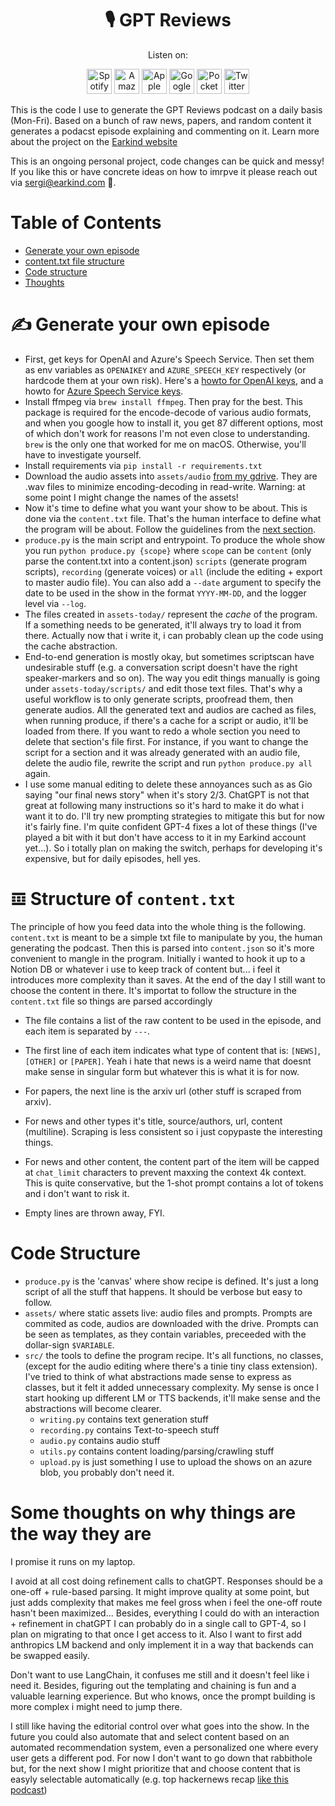 <h1 align="center">🎙️ GPT Reviews</h1>
<p align="center">
Listen on:
</p>
<p align="center">
  <a href="https://open.spotify.com/show/2xvBhAct7kGYd6h9b8txhq?si=a36ba38be6074150"><img src="https://github.com/sergicastellasape/semantic-compression/assets/33417180/666172aa-9f2d-4c72-81c5-9efb45c7b73c" alt="Spotify" height="40"></a> 
  <a href="https://music.amazon.co.uk/podcasts/b32e4420-6d57-44ed-915d-e68316217df6/gpt-reviews"><img src="https://github.com/sergicastellasape/semantic-compression/assets/33417180/560e8295-07e0-4bb0-9457-530f066c82d3" alt="Amazon" height="40"></a>
  <a href="https://podcasts.apple.com/es/podcast/gpt-reviews/id1687287441"><img src="https://github.com/sergicastellasape/semantic-compression/assets/33417180/f1cfcf78-059b-4e02-8e04-2898d12a1ecb" alt="Apple" height="40"></a>
  <a href="https://podcasts.google.com/feed/aHR0cHM6Ly9hbmNob3IuZm0vcy9lMDgwOWM0OC9wb2RjYXN0L3Jzcw"><img src="https://github.com/sergicastellasape/semantic-compression/assets/33417180/66a010f8-15d1-4812-bdc4-f111face6fbc" alt="Google" height="40"></a>
  <a href="https://pca.st/hxzcjo0l"><img src="https://github.com/sergicastellasape/semantic-compression/assets/33417180/97c54422-4ef9-4485-9a86-2c406df19e7c" alt="Pocketcasts" class="xbGufb" height="40"></a>
  <a href="https://twitter.com/earkindtech"><img src="https://github.com/sergicastellasape/semantic-compression/assets/33417180/7dfc1c17-0073-4727-8f1d-a4a0da6a5142" alt="Twitter" height="40"></a>
</p>

This is the code I use to generate the GPT Reviews podcast on a daily basis (Mon-Fri).
Based on a bunch of raw news, papers, and random content it generates a podacst episode explaining and commenting on it.
Learn more about the project on the [Earkind website](https://www.earkind.com)

This is an ongoing personal project, code changes can be quick and messy! If you like this or have concrete ideas on how to imrpve it please reach out via [sergi@earkind.com](mailto:sergi@earkind.com) 🫶.

# Table of Contents

- [Generate your own episode](#✍️-generate-your-own-episode)
- [content.txt file structure](#𝌞-structure-of-contenttxt)
- [Code structure](#code-structure)
- [Thoughts](#some-thoughts-on-why-things-are-the-way-they-are)

# ✍️ Generate your own episode

- First, get keys for OpenAI and Azure's Speech Service. Then set them as env variables as `OPENAIKEY` and `AZURE_SPEECH_KEY` respectively (or hardcode them at your own risk). Here's a [howto for OpenAI keys](https://www.howtogeek.com/885918/how-to-get-an-openai-api-key/), and a howto for [Azure Speech Service keys](https://learn.microsoft.com/en-us/azure/cognitive-services/speech-service/get-started-speech-to-text).
- Install ffmpeg via `brew install ffmpeg`. Then pray for the best. This package is required for the encode-decode of various audio formats, and when you google how to install it, you get 87 different options, most of which don't work for reasons I'm not even close to understanding. `brew` is the only one that worked for me on macOS. Otherwise, you'll have to investigate yourself.
- Install requirements via `pip install -r requirements.txt`
- Download the audio assets into `assets/audio` [from my gdrive](https://drive.google.com/drive/folders/1XJpVxs0uN9zCgUnUov5mmCf6ooLyZBmM?usp=share_link). They are .wav files to minimize encoding-decoding in read-write. Warning: at some point I might change the names of the assets!
- Now it's time to define what you want your show to be about. This is done via the `content.txt` file. That's the human interface to define what the program will be about. Follow the guidelines from the [next section](#𝌞-structure-of-contenttxt).
- `produce.py` is the main script and entrypoint. To produce the whole show you run `python produce.py {scope}` where `scope` can be `content` (only parse the content.txt into a content.json) `scripts` (generate program scripts), `recording` (generate voices) or `all` (include the editing + export to master audio file). You can also add a `--date` argument to specify the date to be used in the show in the format `YYYY-MM-DD`, and the logger level via `--log`.
- The files created in `assets-today/` represent the _cache_ of the program. If a something needs to be generated, it'll always try to load it from there. Actually now that i write it, i can probably clean up the code using the cache abstraction.
- End-to-end generation is mostly okay, but sometimes scriptscan have undesirable stuff (e.g. a conversation script doesn't have the right speaker-markers and so on). The way you edit things manually is going under `assets-today/scripts/` and edit those text files. That's why a useful workflow is to only generate scripts, proofread them, then generate audios. All the generated text and audios are cached as files, when running produce, if there's a cache for a script or audio, it'll be loaded from there. If you want to redo a whole section you need to delete that section's file first. For instance, if you want to change the script for a section and it was already generated with an audio file, delete the audio file, rewrite the script and run `python produce.py all` again.
- I use some manual editing to delete these annoyances such as as Gio saying "our final news story" when it's story 2/3. ChatGPT is not that great at following many instructions so it's hard to make it do what i want it to do. I'll try new prompting strategies to mitigate this but for now it's fairly fine. I'm quite confident GPT-4 fixes a lot of these things (I've played a bit with it but don't have access to it in my Earkind account yet...). So i totally plan on making the switch, perhaps for developing it's expensive, but for daily episodes, hell yes.


# 𝌞 Structure of `content.txt`
The principle of how you feed data into the whole thing is the following.
`content.txt` is meant to be a simple txt file to manipulate by you, the human generating the podcast.
Then this is parsed into `content.json` so it's more convenient to mangle in the program.
Initially i wanted to hook it up to a Notion DB or whatever i use to keep track of content but... i feel it introduces more complexity than it saves.
At the end of the day I still want to choose the content in there.
It's importat to follow the structure in the `content.txt` file so things are parsed accordingly
- The file contains a list of the raw content to be used in the episode, and each item is separated by `---`.
- The first line of each item indicates what type of content that is: `[NEWS]`, `[OTHER]` or `[PAPER]`. Yeah i hate that news is a weird name that doesnt make sense in singular form but whatever this is what it is for now.
- For papers, the next line is the arxiv url (other stuff is scraped from arxiv).
- For news and other types it's title, source/authors, url, content (multiline). Scraping is less consistent so i just copypaste the interesting things.
- For news and other content, the content part of the item will be capped at `chat_limit` characters to prevent maxxing the context 4k context. This is quite conservative, but the 1-shot prompt contains a lot of tokens and i don't want to risk it.

- Empty lines are thrown away, FYI.

# Code Structure

- `produce.py` is the 'canvas' where show recipe is defined. It's just a long script of all the stuff that happens. It should be verbose but easy to follow.
- `assets/` where static assets live: audio files and prompts. Prompts are commited as code, audios are downloaded with the drive. Prompts can be seen as templates, as they contain variables, preceeded with the dollar-sign `$VARIABLE`. 
- `src/` the tools to define the program recipe. It's all functions, no classes, (except for the audio editing where there's a tinie tiny class extension).
I've tried to think of what abstractions made sense to express as classes, but it felt it added unnecessary complexity. My sense is once I start hooking up different LM or TTS backends, it'll make sense and the abstractions will become clearer.
  - `writing.py` contains text generation stuff
  - `recording.py` contains Text-to-speech stuff
  - `audio.py` contains audio stuff
  - `utils.py` contains content loading/parsing/crawling stuff
  - `upload.py` is just something I use to upload the shows on an azure blob, you probably don't need it.

# Some thoughts on why things are the way they are

I promise it runs on my laptop.

I avoid at all cost doing refinement calls to chatGPT. Responses should be a one-off + rule-based parsing. It might improve quality at some point, but just adds complexity that makes me feel gross when i feel the one-off route hasn't been maximized... Besides, everything I could do with an interaction + refinement in chatGPT I can probably do in a single call to GPT-4, so I plan on migrating to that once I get access to it. Also I want to first add anthropics LM backend and only implement it in a way that backends can be swapped easily.

Don't want to use LangChain, it confuses me still and it doesn't feel like i need it. Besides, figuring out the templating and chaining is fun and a valuable learning experience. But who knows, once the prompt building is more complex i might need to jump there.

I still like having the editorial control over what goes into the show. In the future you could also automate that and select content based on an automated recommendation system, even a personalized one where every user gets a different pod.
For now I don't want to go down that rabbithole but, for the next show I might prioritize that and choose content that is easyly selectable automatically (e.g. top hackernews recap [like this podcast](https://foundr.ai/product/hacker-news-recap))
